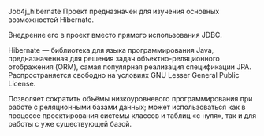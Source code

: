 Job4j_hibernate
Проект предназначен для изучения основных возможностей Hibernate.

Внедрение его в проект вместо прямого использования JDBC.

Hibernate — библиотека для языка программирования Java, предназначенная для решения задач объектно-реляционного отображения (ORM), самая популярная реализация спецификации JPA. Распространяется свободно на условиях GNU Lesser General Public License.

Позволяет сократить объёмы низкоуровневого программирования при работе с реляционными базами данных; может использоваться как в процессе проектирования системы классов и таблиц «с нуля», так и для работы с уже существующей базой.
